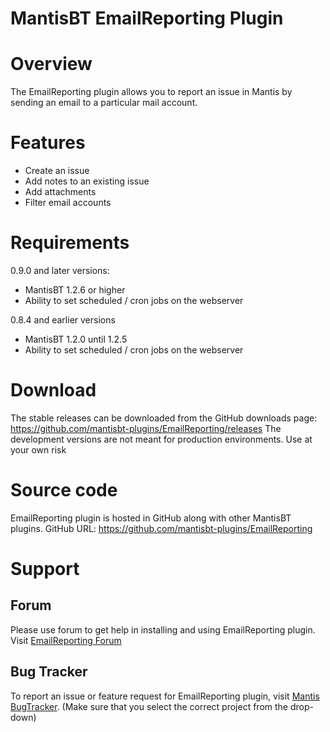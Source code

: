 # MantisBT EmailReporting Plugin
Overview
========
The EmailReporting plugin allows you to report an issue in Mantis by sending an email to a particular mail account.

Features
========
* Create an issue
* Add notes to an existing issue
* Add attachments
* Filter email accounts

Requirements
============
0.9.0 and later versions:

* MantisBT 1.2.6 or higher
* Ability to set scheduled / cron jobs on the webserver

0.8.4 and earlier versions

* MantisBT 1.2.0 until 1.2.5
* Ability to set scheduled / cron jobs on the webserver

Download
========

The stable releases can be downloaded from the GitHub downloads page: https://github.com/mantisbt-plugins/EmailReporting/releases
The development versions are not meant for production environments. Use at your own risk

Source code
===========
EmailReporting plugin is hosted in GitHub along with other MantisBT plugins. GitHub URL: https://github.com/mantisbt-plugins/EmailReporting

Support
=======
Forum
-----
Please use forum to get help in installing and using EmailReporting plugin. Visit [EmailReporting Forum](https://www.mantisbt.org/forums/viewforum.php?f=13)

Bug Tracker
-----------
To report an issue or feature request for EmailReporting plugin, visit [Mantis BugTracker](http://www.mantisbt.org/bugs/set_project.php?project_id=10). (Make sure that you select the correct project from the drop-down)

